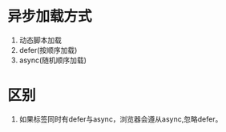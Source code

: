 # 异步加载方式
1. 动态脚本加载
2. defer(按顺序加载)
3. async(随机顺序加载)
# 区别
1. 如果标签同时有defer与async，浏览器会遵从async,忽略defer。
